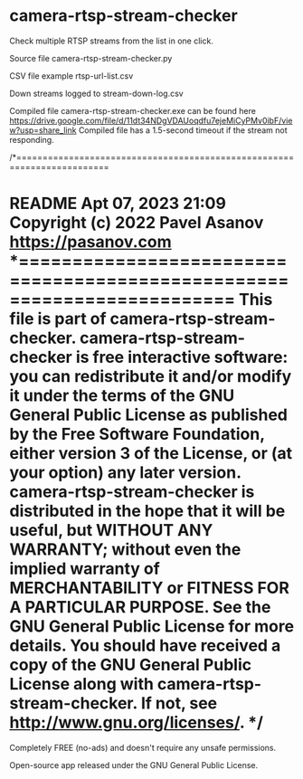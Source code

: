 # camera-rtsp-stream-checker
Check multiple RTSP streams from the list in one click.

Source file camera-rtsp-stream-checker.py 

CSV file example rtsp-url-list.csv

Down streams logged to stream-down-log.csv

Compiled file camera-rtsp-stream-checker.exe can be found here https://drive.google.com/file/d/11dt34NDgVDAUoqdfu7ejeMiCyPMv0ibF/view?usp=share_link
Compiled file has a 1.5-second timeout if the stream not responding.

/*========================================================================

README
Apt 07, 2023 21:09
Copyright (c) 2022 Pavel Asanov
https://pasanov.com *========================================================================
This file is part of camera-rtsp-stream-checker.
camera-rtsp-stream-checker is free interactive software: you can redistribute it and/or modify
it under the terms of the GNU General Public License as published by
the Free Software Foundation, either version 3 of the License, or
(at your option) any later version.
camera-rtsp-stream-checker is distributed in the hope that it will be useful,
but WITHOUT ANY WARRANTY; without even the implied warranty of
MERCHANTABILITY or FITNESS FOR A PARTICULAR PURPOSE. See the
GNU General Public License for more details.
You should have received a copy of the GNU General Public License
along with camera-rtsp-stream-checker. If not, see http://www.gnu.org/licenses/. */
=======================================================================

Completely FREE (no-ads) and doesn't require any unsafe permissions.

Open-source app released under the GNU General Public License.
